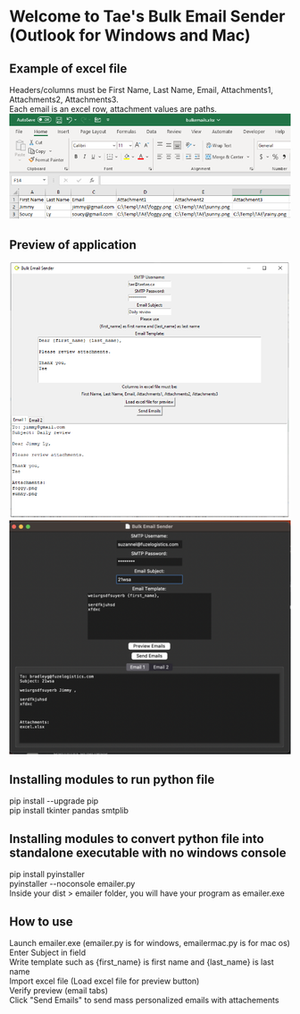 Welcome to Tae's Bulk Email Sender (Outlook for Windows and Mac)  
================================================

## Example of excel file  
Headers/columns must be First Name, Last Name, Email, Attachments1, Attachments2, Attachments3.  
Each email is an excel row, attachment values are paths.  
![preview](https://github.com/teatae/BulkEmailSender/blob/main/excel.png?raw=true)  

## Preview of application  
![preview](https://github.com/teatae/BulkEmailSender/blob/main/preview.png?raw=true) 
![preview](https://github.com/teatae/BulkEmailSender/blob/main/preview2.png?raw=true) 

## Installing modules to run python file  
pip install --upgrade pip  
pip install tkinter pandas smtplib   

## Installing modules to convert python file into standalone executable with no windows console  
pip install pyinstaller  
pyinstaller --noconsole emailer.py  
Inside your dist > emailer folder, you will have your program as emailer.exe

## How to use  
Launch emailer.exe  (emailer.py is for windows, emailermac.py is for mac os)
Enter Subject in field  
Write template such as {first_name} is first name and {last_name} is last name  
Import excel file (Load excel file for preview button)  
Verify preview (email tabs)  
Click "Send Emails" to send mass personalized emails with attachements  
